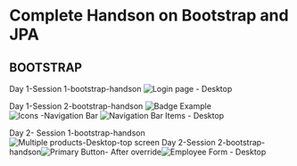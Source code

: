 # Complete Handson on Bootstrap and JPA
## BOOTSTRAP 
Day 1-Session 1-bootstrap-handson
![Login page - Desktop](https://user-images.githubusercontent.com/35561218/120103415-55e47e80-c104-11eb-9b16-94659b3f2dfc.jpg)

Day 1-Session 2-bootstrap-handson
![Badge Example](https://user-images.githubusercontent.com/35561218/120103440-73b1e380-c104-11eb-92f3-4e807caa4887.jpg)
![Icons -Navigation Bar ](https://user-images.githubusercontent.com/35561218/120103443-76143d80-c104-11eb-8358-f5bcc58aec94.jpg)
![Navigation Bar Items - Desktop](https://user-images.githubusercontent.com/35561218/120103445-77de0100-c104-11eb-917f-8c7ed33e5f34.jpg)

Day 2- Session 1-bootstrap-handson
![Multiple products-Desktop-top screen](https://user-images.githubusercontent.com/35561218/120103460-84faf000-c104-11eb-91ee-d756c9af7b04.jpg)
Day 2-Session 2-bootstrap-handson![Primary Button- After override](https://user-images.githubusercontent.com/35561218/120103475-98a65680-c104-11eb-8b33-948e3a50d2a9.jpg)![Employee Form - Desktop](https://user-images.githubusercontent.com/35561218/120103476-99d78380-c104-11eb-9917-cfe95da7ee23.jpg)
